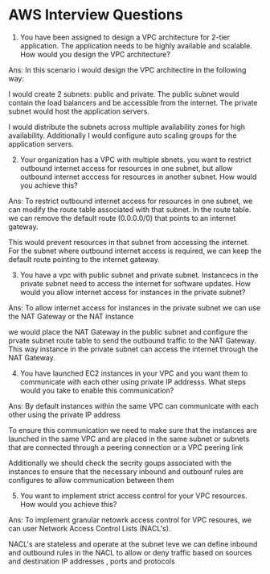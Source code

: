 # AWS Interview Questions

1. You have been assigned to design a VPC architecture for 2-tier application. The application needs to be highly available and scalable. How would you design the VPC architecture?

Ans: In this scenario i would design the VPC architectire in the following way:

I would create 2 subnets: public and private. The public subnet would contain the load balancers and be accessible from the internet. The private subnet would host the application servers.

I would distribute the subnets across multiple availability zones for high availability. Additionally I would configure auto scaling groups for the application servers.

2. Your organization has a VPC with multiple sbnets. you want to restrict outbound internet access for resources in one subnet, but allow outbound internet acccess for resources in another subnet. How would you achieve this?

Ans: To restrict outbound internet access for resources in one subnet, we can modify the route table associated with that subnet. In the route table. we can remove the default route (0.0.0.0/0) that points to an internet gateway.

This would prevent resources in that subnet from accessing the internet. For the subnet where outbound internet access is required, we can keep the default route pointing to the internet gateway.


3. You have a vpc with public subnet and private subnet. Instancecs in the private subnet need to access the internet for software updates. How would you allow internet access for instances in the private subnet?

Ans: To allow internet access for instances in the private subnet we can use the NAT Gateway or the NAT instance

we would place the NAT Gateway in the public subnet and configure the prvate subnet route table to send the outbound traffic to the NAT Gateway. This way instance in the private subnet can access the internet through the NAT Gateway.


4. You have launched EC2  instances in your VPC and you want them to communicate with each other using private IP addresss. What steps would you take to enable this communication?

Ans: By default instances within the same VPC can communicate with each other using the private IP address

To ensure this communication we need to make sure that the instances are launched in the same VPC and are placed in the same subnet or subnets that are connected through a peering connection or a VPC peering link

Additionally we should check the secrity goups associated with the instances to ensure that the necessary inbound and outbounf rules are configures to allow communication between them


5. You  want to implement strict access control for your VPC resources. How would you achieve this?

Ans: To implement granular netowrk access control for VPC resoures, we can user Network Access Control Lists (NACL's).

NACL's are stateless and operate at  the subnet leve we can define inbound and outbound rules in the NACL to allow or deny traffic based on sources and destination IP addresses , ports and protocols






